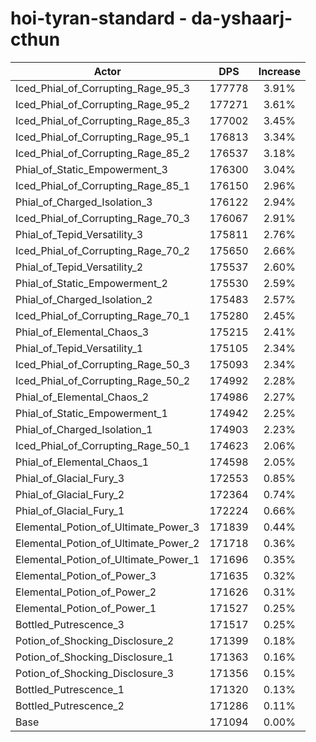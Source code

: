# hoi-tyran-standard - da-yshaarj-cthun
| Actor | DPS | Increase |
|---|:---:|:---:|
|Iced_Phial_of_Corrupting_Rage_95_3|177778|3.91%|
|Iced_Phial_of_Corrupting_Rage_95_2|177271|3.61%|
|Iced_Phial_of_Corrupting_Rage_85_3|177002|3.45%|
|Iced_Phial_of_Corrupting_Rage_95_1|176813|3.34%|
|Iced_Phial_of_Corrupting_Rage_85_2|176537|3.18%|
|Phial_of_Static_Empowerment_3|176300|3.04%|
|Iced_Phial_of_Corrupting_Rage_85_1|176150|2.96%|
|Phial_of_Charged_Isolation_3|176122|2.94%|
|Iced_Phial_of_Corrupting_Rage_70_3|176067|2.91%|
|Phial_of_Tepid_Versatility_3|175811|2.76%|
|Iced_Phial_of_Corrupting_Rage_70_2|175650|2.66%|
|Phial_of_Tepid_Versatility_2|175537|2.60%|
|Phial_of_Static_Empowerment_2|175530|2.59%|
|Phial_of_Charged_Isolation_2|175483|2.57%|
|Iced_Phial_of_Corrupting_Rage_70_1|175280|2.45%|
|Phial_of_Elemental_Chaos_3|175215|2.41%|
|Phial_of_Tepid_Versatility_1|175105|2.34%|
|Iced_Phial_of_Corrupting_Rage_50_3|175093|2.34%|
|Iced_Phial_of_Corrupting_Rage_50_2|174992|2.28%|
|Phial_of_Elemental_Chaos_2|174986|2.27%|
|Phial_of_Static_Empowerment_1|174942|2.25%|
|Phial_of_Charged_Isolation_1|174903|2.23%|
|Iced_Phial_of_Corrupting_Rage_50_1|174623|2.06%|
|Phial_of_Elemental_Chaos_1|174598|2.05%|
|Phial_of_Glacial_Fury_3|172553|0.85%|
|Phial_of_Glacial_Fury_2|172364|0.74%|
|Phial_of_Glacial_Fury_1|172224|0.66%|
|Elemental_Potion_of_Ultimate_Power_3|171839|0.44%|
|Elemental_Potion_of_Ultimate_Power_2|171718|0.36%|
|Elemental_Potion_of_Ultimate_Power_1|171696|0.35%|
|Elemental_Potion_of_Power_3|171635|0.32%|
|Elemental_Potion_of_Power_2|171626|0.31%|
|Elemental_Potion_of_Power_1|171527|0.25%|
|Bottled_Putrescence_3|171517|0.25%|
|Potion_of_Shocking_Disclosure_2|171399|0.18%|
|Potion_of_Shocking_Disclosure_1|171363|0.16%|
|Potion_of_Shocking_Disclosure_3|171356|0.15%|
|Bottled_Putrescence_1|171320|0.13%|
|Bottled_Putrescence_2|171286|0.11%|
|Base|171094|0.00%|
